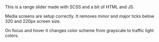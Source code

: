 This is a range slider made with SCSS and a bit of HTML and JS.

Media screens are setup correctly. It removes minor and major ticks below 320 and 220px screen size.

On focus and hover it changes color scheme from grayscale to traffic light colors.
